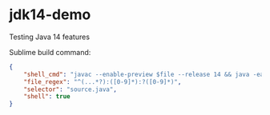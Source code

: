 

# jdk14-demo
Testing Java 14 features

Sublime build command:

```json
{
	"shell_cmd": "javac --enable-preview $file --release 14 && java -ea --enable-preview $file_base_name",
	"file_regex": "^(...*?):([0-9]*):?([0-9]*)",
	"selector": "source.java",
	"shell": true
}
```
